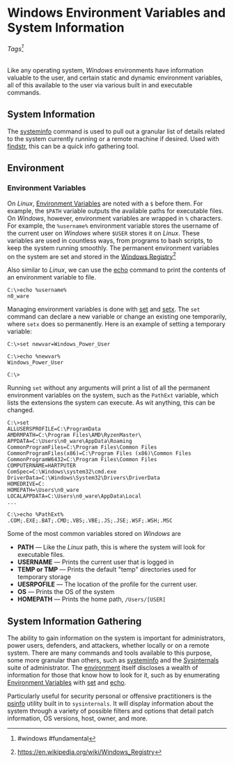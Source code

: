 # Windows Environment Variables and System Information
###### Tags[^1] 

Like any operating system, *Windows* environments have information valuable to the user, and certain static and dynamic environment variables, all of this available to the user via various built in and executable commands. 

## System Information
The [systeminfo](../../Tools,%20Binaries,%20and%20Programs/Windows/Fundamental%20Windows%20CLI/systeminfo.md) command is used to pull out a granular list of details related to the system currently running or a remote machine if desired. Used with [findstr](../../Tools,%20Binaries,%20and%20Programs/Windows/Fundamental%20Windows%20CLI/findstr.md), this can be a quick info gathering tool. 

## Environment
### Environment Variables
On *Linux*, [Environment Variables](99%20Glossary%20(Windows).md#Environment%20Variable) are noted with a `$` before them. For example, the `$PATH` variable outputs the available paths for executable files. On *Windows*, however, environment variables are wrapped in `%` characters. For example, the `%username%` environment variable stores the username of the current user on *Windows* where `$USER` stores it on *Linux*. These variables are used in countless ways, from programs to bash scripts, to keep the system running smoothly. The permanent environment variables on the system are set and stored in the [Windows Registry](../Concepts/Windows/Windows%20Registry.md)[^2]

Also similar to *Linux*, we can use the [echo](../../Tools,%20Binaries,%20and%20Programs/Windows/Fundamental%20Windows%20CLI/echo.md) command to print the contents of an environment variable to file. 

```
C:\>echo %username%
n0_ware
```

Managing environment variables is done with [set](../../Tools,%20Binaries,%20and%20Programs/Windows/Fundamental%20Windows%20CLI/set.md) and [setx](../../Tools,%20Binaries,%20and%20Programs/Windows/Fundamental%20Windows%20CLI/setx.md). The `set` command can declare a new variable or change an existing one temporarily, where `setx` does so permanently. Here is an example of setting a temporary variable:

```
C:\>set newvar=Windows_Power_User

C:\>echo %newvar%
Windows_Power_User

C:\>
```

Running `set` without any arguments will print a list of all the permanent environment variables on the system, such as the `PathExt` variable, which lists the extensions the system can execute. As wit anything, this can be changed. 

```
C:\>set
ALLUSERSPROFILE=C:\ProgramData
AMDRMPATH=C:\Program Files\AMD\RyzenMaster\
APPDATA=C:\Users\n0_ware\AppData\Roaming
CommonProgramFiles=C:\Program Files\Common Files
CommonProgramFiles(x86)=C:\Program Files (x86)\Common Files
CommonProgramW6432=C:\Program Files\Common Files
COMPUTERNAME=HARTPUTER
ComSpec=C:\Windows\system32\cmd.exe
DriverData=C:\Windows\System32\Drivers\DriverData
HOMEDRIVE=C:
HOMEPATH=\Users\n0_ware
LOCALAPPDATA=C:\Users\n0_ware\AppData\Local
...

C:\>echo %PathExt%
.COM;.EXE;.BAT;.CMD;.VBS;.VBE;.JS;.JSE;.WSF;.WSH;.MSC
```

Some of the most common variables stored on *Windows* are
- **PATH** &mdash; Like the *Linux* path, this is where the system will look for executable files. 
- **USERNAME** &mdash; Prints the current user that is logged in
- **TEMP or TMP** &mdash; Prints the default "temp" directories used for temporary storage
- **UESRPOFILE** &mdash; The location of the profile for the current user. 
- **OS** &mdash; Prints the OS of the system
- **HOMEPATH** &mdash; Prints the home path, `/Users/[USER]`
[^1]: #windows #fundamental 
[^2]: https://en.wikipedia.org/wiki/Windows_Registry

## System Information Gathering
The ability to gain information on the system is important for administrators, power users, defenders, and attackers, whether locally or on a remote system. There are many commands and tools available to this purpose, some more granular than others, such as [systeminfo](../../Tools,%20Binaries,%20and%20Programs/Windows/Fundamental%20Windows%20CLI/systeminfo.md) and the [Sysinternals](99%20Glossary%20(Windows).md#Sysinternals) suite of administrator. The [environment](#Environment) itself discloses a wealth of information for those that know how to look for it, such as by enumerating [Environment Variables](#Environment%20Variables) with [set](../../Tools,%20Binaries,%20and%20Programs/Windows/Fundamental%20Windows%20CLI/set.md) and [echo](../../Tools,%20Binaries,%20and%20Programs/Windows/Fundamental%20Windows%20CLI/echo.md).

Particularly useful for security personal or offensive practitioners is the [psinfo](../../Tools,%20Binaries,%20and%20Programs/Windows/Fundamental%20Windows%20CLI/psinfo.md) utility built in to `sysinternals`. It will display information about the system through a variety of possible filters and options that detail patch information, OS versions, host, owner, and more. 

[^1]: #windows #fundamental #filesystem #environment